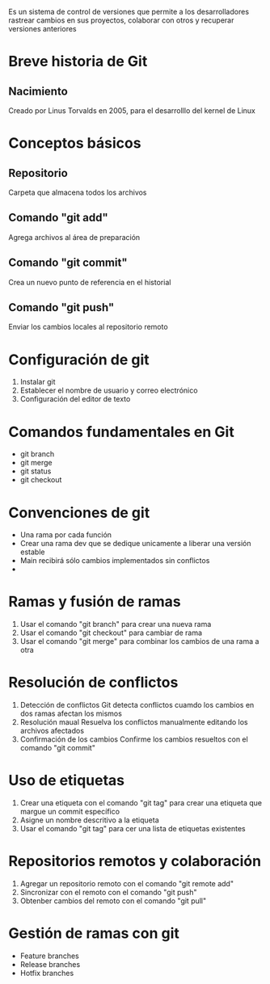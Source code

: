 Es un sistema de control de versiones que permite a los desarrolladores rastrear cambios en sus proyectos, colaborar con otros y recuperar versiones anteriores

# Breve historia de Git
## Nacimiento
Creado por Linus Torvalds en 2005, para el desarrolllo del kernel de Linux

# Conceptos básicos
## Repositorio
Carpeta que almacena todos los archivos
## Comando "git add"
Agrega archivos al área de preparación
## Comando "git commit"
Crea un nuevo punto de referencia en el historial
## Comando "git push"
Enviar los cambios locales al repositorio remoto

# Configuración de git
1. Instalar git
2. Establecer el nombre de usuario y correo electrónico
3. Configuración del editor de texto

# Comandos fundamentales en Git
* git branch
* git merge
* git status
* git checkout

# Convenciones de git
* Una rama por cada función
* Crear una rama dev que se dedique unicamente a liberar una versión estable
* Main recibirá sólo cambios implementados sin conflictos
* 

# Ramas y fusión de ramas
1. Usar el comando "git branch" para crear una nueva rama
2. Usar el comando "git checkout" para cambiar de rama
3. Usar el comando "git merge" para combinar los cambios de una rama a otra

# Resolución de conflictos
1. Detección de conflictos
   Git detecta conflictos cuamdo los cambios en dos ramas afectan los mismos
2. Resolución maual
   Resuelva los conflictos manualmente editando los archivos afectados
3. Confirmación de los cambios
   Confirme los cambios resueltos con el comando "git commit"

# Uso de etiquetas
1. Crear una etiqueta con el comando "git tag" para crear una etiqueta que margue un commit específico
2. Asigne un nombre descritivo a la etiqueta
3. Usar el comando "git tag" para cer una lista de etiquetas existentes

# Repositorios remotos y colaboración
1. Agregar un repositorio remoto con el comando "git remote add"
2. Sincronizar con el remoto con el comando "git push"
3. Obtenber cambios del remoto con el comando "git pull"

# Gestión de ramas con git
* Feature branches
* Release branches
* Hotfix branches
